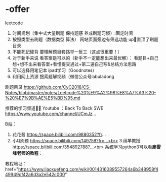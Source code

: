 # -offer

leetcode

1. 时间规划（集中式大量刷题 保持题感 养成刷题习惯）:固定时间
2. 按照类型去刷题（数据类型 算法） 网站页面旁边有筛选功能 up🐷置顶了刷题目录
3. 不能死记硬背 要理解题目套路举一反三（这点很重要！）
4. 对于新手来说 看答案是可以的（新手不一定能想出来最优解）： 看题目+自己想+想不出来看答案+看懂提交通过+第二遍自己写&总结方法思路
5. 可以选择用笔记本 ipad学习（Goodnotes）
6. 利用网上资源 搜索题解视频（微信公众号labuladong

刷题目录
https://github.com/CyC2018/CS-Notes/blob/master/notes/Leetcode%20%E9%A2%98%E8%A7%A3%20-%20%E7%9B%AE%E5%BD%95.md

推荐的学习频道👍🏻
Youtube ：Back To Back SWE
https://www.youtube.com/channel/UCmJz...

B站：
1. 花花酱
https://space.bilibili.com/9880352?fr...
2. 小Q刷题
https://space.bilibili.com/149758?fro...<br>
3.绵羊教授
https://space.bilibili.com/354892788?...<br>
系统学习python3可以看<strong>廖雪峰老师的教程</strong>：</li></ol><p>教程地址：
  href="https://www.liaoxuefeng.com/wiki/0014316089557264a6b348958f449949df42a6d3a2e542c000"
